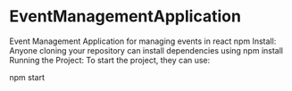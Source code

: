 # EventManagementApplication
Event Management Application for managing events in react 
npm Install: Anyone cloning your repository can install dependencies using
npm install
Running the Project: To start the project, they can use:

npm start
